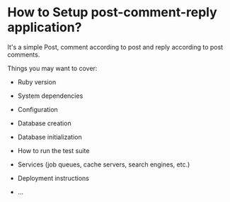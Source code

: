 # How to Setup post-comment-reply application?

It's a simple Post, comment according to post and reply according to post comments.

Things you may want to cover:

* Ruby version

* System dependencies

* Configuration

* Database creation

* Database initialization

* How to run the test suite

* Services (job queues, cache servers, search engines, etc.)

* Deployment instructions

* ...
